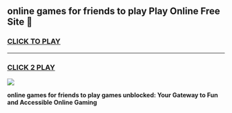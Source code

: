 
## online games for friends to play Play Online Free Site 👋
<h3>
<a href="https://download.freeplayer.one?title=online_games_for_friends_to_play&ref=21F">CLICK TO PLAY</a></h3>
<hr>

<h3>
<a href="https://download.freeplayer.one?title=online_games_for_friends_to_play&ref=21F">CLICK 2 PLAY</a>
  
</h3>

<a href="https://download.freeplayer.one?title=online_games_for_friends_to_play&ref=21F"><img src="https://cdnb.artstation.com/p/assets/images/images/032/539/853/original/anto-thomas-button-gif.gif"></a>


**online games for friends to play games unblocked: Your Gateway to Fun and Accessible Online Gaming**
